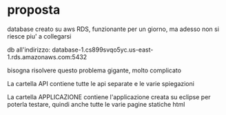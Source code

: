 # proposta 

database creato su aws RDS, funzionante per un giorno, ma adesso non si riesce piu' a collegarsi


db all'indirizzo: database-1.cs899svqo5yc.us-east-1.rds.amazonaws.com:5432

bisogna risolvere questo problema gigante, molto complicato


La cartella API contiene tutte le api separate e le varie spiegazioni

La cartella APPLICAZIONE contiene l'applicazione creata su eclipse per poterla testare, quindi anche tutte le varie pagine statiche html
